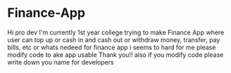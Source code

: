 # Finance-App

Hi pro dev I'm currently 1st year college trying to make Finance App where user can top up or cash in and cash out or withdraw money, transfer, pay bills, etc or whats nedeed for finance app i seems to hard for me please modify code to ake app usable Thank you!! also if you modify code please write down you name for developers 

